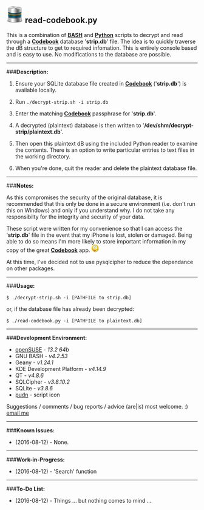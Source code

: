![icon](images/icon.png) read-codebook.py
---
This is a combination of **[BASH](https://en.wikipedia.org/wiki/Bash_\(Unix_shell\))** and **[Python](https://en.wikipedia.org/wiki/Python_(programming_language))** scripts to decrypt and read through a **[Codebook](https://www.zetetic.net/codebook/)** database '**strip.db**' file. The idea is to quickly traverse the dB structure to get to required infomation. This is entirely console based and is easy to use. No modifications to the database are possible.

---
###**Description:**

1. Ensure your SQLite database file created in **[Codebook](https://www.zetetic.net/codebook/)** ('**strip.db**') is available locally. 

2. Run `./decrypt-strip.sh -i strip.db`

3. Enter the matching **[Codebook](https://www.zetetic.net/codebook/)** passphrase for '**strip.db**'.

3. A decrypted (plaintext) database is then written to '**/dev/shm/decrypt-strip/plaintext.db**'.

4. Then open this plaintext dB using the included Python reader to examine the contents. There is an option to write particular entries to text files in the working directory.

5. When you're done, quit the reader and delete the plaintext database file.

---
###**Notes:**

As this compromises the security of the original database, it is recommended that this only be done in a secure environment (i.e. don't run this on Windows) and only if you understand why. I do not take any responsibilty for the integrity and security of your data. 

These script were written for my convenience so that I can access the '**strip.db**' file in the event that my iPhone is lost, stolen or damaged. Being able to do so means I'm more likely to store important information in my copy of the great **[Codebook](https://www.zetetic.net/codebook/)** app. ![smiley](images/smiley.png)

At this time, I've decided not to use pysqlcipher to reduce the dependance on other packages.

---
###**Usage:**

    $ ./decrypt-strip.sh -i [PATHFILE to strip.db]

or, if the database file has already been decrypted:

    $ ./read-codebook.py -i [PATHFILE to plaintext.db]

---
###**Development Environment:**

- [openSUSE](https://www.opensuse.org/) - *13.2 64b*
- GNU BASH - *v4.2.53*
- Geany - *v1.24.1*
- KDE Development Platform - *v4.14.9*
- QT - *v4.8.6*
- SQLCipher - *v3.8.10.2* 
- SQLite - *v3.8.6*
- [pudn](http://en.pudn.com/downloads151/sourcecode/graph/detail656399_en.html) - script icon


Suggestions / comments / bug reports / advice (are|is) most welcome. :) [email me](mailto:teracow@gmail.com)

---
###**Known Issues:**

- (2016-08-12) - None.

---
###**Work-in-Progress:**

- (2016-08-12) - 'Search' function 
 
---
###**To-Do List:**

- (2016-08-12) - Things ... but nothing comes to mind ...
